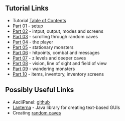 
## Tutorial Links ##

* Tutorial [Table of Contents](http://trystans.blogspot.com/2016/01/roguelike-tutorial-00-table-of-contents.html?m=1)
* [Part 01](http://trystans.blogspot.com.br/2011/08/roguelike-tutorial-01-java-eclipse.html) - setup
* [Part 02](http://trystans.blogspot.com.br/2011/08/roguelike-tutorial-02-input-output.html) - intput, output, modes and screens
* [Part 03](http://trystans.blogspot.com.br/2011/08/roguelike-tutorial-03-scrolling-through.html) - scrolling through random caves
* [Part 04](http://trystans.blogspot.com.br/2011/08/roguelike-tutorial-04-player.html) - the player
* [Part 05](http://trystans.blogspot.com.br/2011/09/roguelike-tutorial-05-stationary.html) - stationary monsters
* [Part 06](http://trystans.blogspot.com.br/2011/09/roguelike-tutorial-06-hitpoints-combat.html) - hitpoints, combat and messages
* [Part 07](http://trystans.blogspot.com.br/2011/09/roguelike-tutorial-07-z-levels-and.html) - z levels and deeper caves
* [Part 08](http://trystans.blogspot.com.br/2011/09/roguelike-tutorial-08-vision-line-of.html) - vision, line of sight and field of view
* [Part 09](http://trystans.blogspot.com.br/2011/09/roguelike-tutorial-09-wandering.html) - wandering monsters
* [Part 10](http://trystans.blogspot.com.br/2011/09/roguelike-tutorial-10-items-inventory.html) - items, inventory, inventory screens

## Possibly Useful Links ##

* AsciiPanel: [github](https://github.com/trystan/AsciiPanel)
* [Lanterna](https://github.com/mabe02/lanterna) - Java library for creating text-based GUIs
* Creating [random caves](http://www.roguebasin.com/index.php?title=Cellular_Automata_Method_for_Generating_Random_Cave-Like_Levels)


